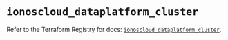 # `ionoscloud_dataplatform_cluster`

Refer to the Terraform Registry for docs: [`ionoscloud_dataplatform_cluster`](https://registry.terraform.io/providers/ionos-cloud/ionoscloud/6.7.10/docs/resources/dataplatform_cluster).
